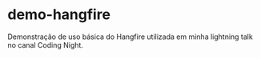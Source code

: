 # demo-hangfire
Demonstração de uso básica do Hangfire utilizada em minha lightning talk no canal Coding Night.
